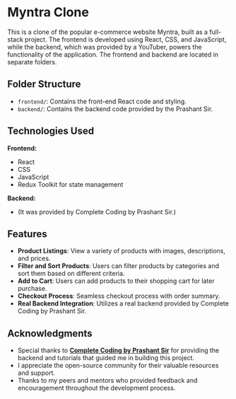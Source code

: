 # Myntra Clone

This is a clone of the popular e-commerce website Myntra, built as a full-stack project. The frontend is developed using React, CSS, and JavaScript, while the backend, which was provided by a YouTuber, powers the functionality of the application. The frontend and backend are located in separate folders.

## Folder Structure

- `frontend/`: Contains the front-end React code and styling.
- `backend/`: Contains the backend code provided by the Prashant Sir.

## Technologies Used

**Frontend:**
- React
- CSS
- JavaScript
- Redux Toolkit for state management

**Backend:**
- (It was provided by Complete Coding by Prashant Sir.)

  
 ## Features
 
- **Product Listings**: View a variety of products with images, descriptions, and prices.
- **Filter and Sort Products**: Users can filter products by categories and sort them based on different criteria.
- **Add to Cart**: Users can add products to their shopping cart for later purchase.
- **Checkout Process**: Seamless checkout process with order summary.
- **Real Backend Integration**: Utilizes a real backend provided by Complete Coding by Prashant Sir.

## Acknowledgments

- Special thanks to **[Complete Coding by Prashant Sir](https://www.youtube.com/@CompleteCodingByPrashantSir)** for providing the backend and tutorials that guided me in building this project.
- I appreciate the open-source community for their valuable resources and support.
- Thanks to my peers and mentors who provided feedback and encouragement throughout the development process.


